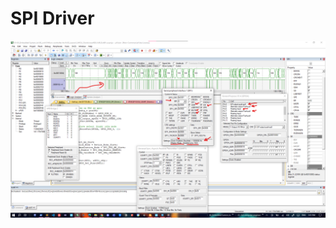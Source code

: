 # SPI Driver



![](https://github.com/mohamed-belall/Embedded_System_learn_in_depth_diploma/blob/master/Unit_8_MCU_Interfacing/2_SPI/1_Lesson_5/LAB1_SPI_UART/lab1_spi_master_keil.png)


